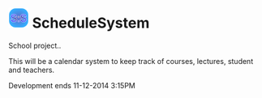 <img src="https://raw.githubusercontent.com/and3k5/ScheduleSystem/master/ScheduleSystem/Img/Icon_40.png"></img> ScheduleSystem
==============

School project..

This will be a calendar system to keep track of courses, lectures, student and teachers.

Development ends 11-12-2014 3:15PM
